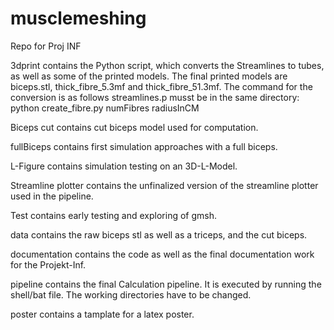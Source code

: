 # musclemeshing
Repo for Proj INF

3dprint contains the Python script, which converts the Streamlines to tubes, as well as some of the printed models.
The final printed models are biceps.stl, thick_fibre_5.3mf and thick_fibre_51.3mf.
The command for the conversion is as follows streamlines.p musst be in the same directory:
python create_fibre.py numFibres radiusInCM


Biceps cut contains cut biceps model used for computation.

fullBiceps contains first simulation approaches with a full biceps.

L-Figure contains simulation testing on an 3D-L-Model.

Streamline plotter contains the unfinalized version of the streamline plotter used in the pipeline.

Test contains early testing and exploring of gmsh.

data contains the raw biceps stl as well as a triceps, and the cut biceps.

documentation contains the code as well as the final documentation work for the Projekt-Inf.

pipeline contains the final Calculation pipeline. It is executed by running the shell/bat file. 
The working directories have to be changed.

poster contains a tamplate for a latex poster.

